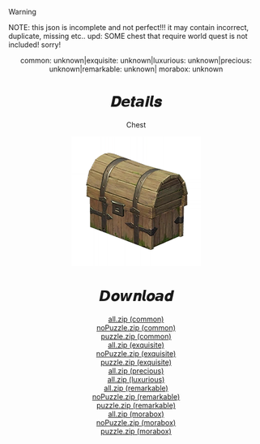 > [!WARNING]  
> NOTE: this json is incomplete and not perfect!!! it may contain incorrect, duplicate, missing etc..
> upd: SOME chest that require world quest is not included! sorry!
<body>
  <div align="center">
    <a>common: unknown|exquisite: unknown|luxurious: unknown|precious: unknown|remarkable: unknown| morabox: unknown</a>
    <h1>𝑫𝙚𝒕𝙖𝒊𝙡𝒔</h1>
    <p>Chest</p>
    <img src=item.webp>
    <h1>𝘿𝒐𝙬𝒏𝙡𝒐𝙖𝒅</h1>
    <a href="common/json/all/all.zip">all.zip (common)</a></br>
    <a href="common/json/filter/noPuzzle/noPuzzle.zip">noPuzzle.zip (common)</a></br>
    <a href="common/json/filter/puzzle/puzzle.zip">puzzle.zip (common)</a></br>
    <a href="exquisite/json/all/all.zip">all.zip (exquisite)</a></br>
    <a href="exquisite/json/filter/noPuzzle/noPuzzle.zip">noPuzzle.zip (exquisite)</a></br>
    <a href="exquisite/json/filter/puzzle/puzzle.zip">puzzle.zip (exquisite)</a></br>
    <a href="precious/json/all.zip">all.zip (precious)</a></br>
    <a href="luxurious/json/all.zip">all.zip (luxurious)</a></br>
    <a href="remarkable/json/all/all.zip">all.zip (remarkable)</a></br>
    <a href="remarkable/json/filter/noPuzzle/noPuzzle.zip">noPuzzle.zip (remarkable)</a></br>
    <a href="remarkable/json/filter/puzzle/puzzle.zip">puzzle.zip (remarkable)</a></br>
    <a href="morabox/json/all/all.zip">all.zip (morabox)</a></br>
    <a href="morabox/json/filter/noPuzzle/noPuzzle.zip">noPuzzle.zip (morabox)</a></br>
    <a href="morabox/json/filter/puzzle/puzzle.zip">puzzle.zip (morabox)</a></br>
  </div>
</body>

